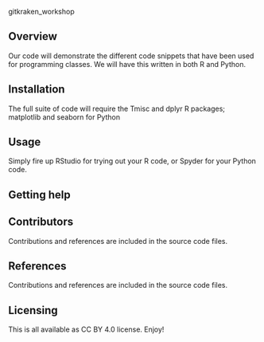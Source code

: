 gitkraken_workshop

## Overview
Our code will demonstrate the different code snippets that have been used for programming
classes. We will have this written in both R and Python.

## Installation
The full suite of code will require the Tmisc and dplyr R packages;
matplotlib and seaborn for Python

## Usage
Simply fire up RStudio for trying out your R code, or Spyder for your Python code.

## Getting help

## Contributors
Contributions and references are included in the source code files.

## References
Contributions and references are included in the source code files.

## Licensing
This is all available as CC BY 4.0 license. Enjoy!

